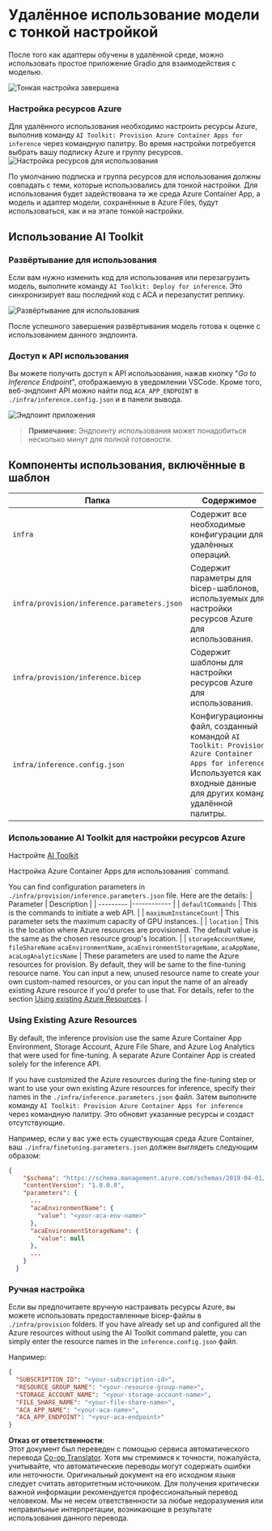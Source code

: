 <!--
CO_OP_TRANSLATOR_METADATA:
{
  "original_hash": "a54cd3d65b6963e4e8ce21e143c3ab04",
  "translation_date": "2025-03-27T08:01:23+00:00",
  "source_file": "md\\01.Introduction\\03\\Remote_Interence.md",
  "language_code": "ru"
}
-->
# Удалённое использование модели с тонкой настройкой

После того как адаптеры обучены в удалённой среде, можно использовать простое приложение Gradio для взаимодействия с моделью.

![Тонкая настройка завершена](../../../../../translated_images/log-finetuning-res.4b3ee593f24d3096742d09375adade22b217738cab93bc1139f224e5888a1cbf.ru.png)

### Настройка ресурсов Azure
Для удалённого использования необходимо настроить ресурсы Azure, выполнив команду `AI Toolkit: Provision Azure Container Apps for inference` через командную палитру. Во время настройки потребуется выбрать вашу подписку Azure и группу ресурсов.  
![Настройка ресурсов для использования](../../../../../translated_images/command-provision-inference.b294f3ae5764ab45b83246d464ad5329b0de20cf380f75a699b4cc6b5495ca11.ru.png)

По умолчанию подписка и группа ресурсов для использования должны совпадать с теми, которые использовались для тонкой настройки. Для использования будет задействована та же среда Azure Container App, а модель и адаптер модели, сохранённые в Azure Files, будут использоваться, как и на этапе тонкой настройки.

## Использование AI Toolkit

### Развёртывание для использования  
Если вам нужно изменить код для использования или перезагрузить модель, выполните команду `AI Toolkit: Deploy for inference`. Это синхронизирует ваш последний код с ACA и перезапустит реплику.  

![Развёртывание для использования](../../../../../translated_images/command-deploy.cb6508c973d6257e649aa4f262d3c170a374da3e9810a4f3d9e03935408a592b.ru.png)

После успешного завершения развёртывания модель готова к оценке с использованием данного эндпоинта.

### Доступ к API использования

Вы можете получить доступ к API использования, нажав кнопку "*Go to Inference Endpoint*", отображаемую в уведомлении VSCode. Кроме того, веб-эндпоинт API можно найти под `ACA_APP_ENDPOINT` в `./infra/inference.config.json` и в панели вывода.

![Эндпоинт приложения](../../../../../translated_images/notification-deploy.00f4267b7aa6a18cfaaec83a7831b5d09311d5d96a70bb4c9d651ea4a41a8af7.ru.png)

> **Примечание:** Эндпоинту использования может понадобиться несколько минут для полной готовности.

## Компоненты использования, включённые в шаблон

| Папка | Содержимое |
| ------ | --------- |
| `infra` | Содержит все необходимые конфигурации для удалённых операций. |
| `infra/provision/inference.parameters.json` | Содержит параметры для bicep-шаблонов, используемых для настройки ресурсов Azure для использования. |
| `infra/provision/inference.bicep` | Содержит шаблоны для настройки ресурсов Azure для использования. |
| `infra/inference.config.json` | Конфигурационный файл, созданный командой `AI Toolkit: Provision Azure Container Apps for inference`. Используется как входные данные для других команд удалённой палитры. |

### Использование AI Toolkit для настройки ресурсов Azure
Настройте [AI Toolkit](https://marketplace.visualstudio.com/items?itemName=ms-windows-ai-studio.windows-ai-studio)

Настройка Azure Container Apps для использования` command.

You can find configuration parameters in `./infra/provision/inference.parameters.json` file. Here are the details:
| Parameter | Description |
| --------- |------------ |
| `defaultCommands` | This is the commands to initiate a web API. |
| `maximumInstanceCount` | This parameter sets the maximum capacity of GPU instances. |
| `location` | This is the location where Azure resources are provisioned. The default value is the same as the chosen resource group's location. |
| `storageAccountName`, `fileShareName` `acaEnvironmentName`, `acaEnvironmentStorageName`, `acaAppName`,  `acaLogAnalyticsName` | These parameters are used to name the Azure resources for provision. By default, they will be same to the fine-tuning resource name. You can input a new, unused resource name to create your own custom-named resources, or you can input the name of an already existing Azure resource if you'd prefer to use that. For details, refer to the section [Using existing Azure Resources](../../../../../md/01.Introduction/03). |

### Using Existing Azure Resources

By default, the inference provision use the same Azure Container App Environment, Storage Account, Azure File Share, and Azure Log Analytics that were used for fine-tuning. A separate Azure Container App is created solely for the inference API. 

If you have customized the Azure resources during the fine-tuning step or want to use your own existing Azure resources for inference, specify their names in the `./infra/inference.parameters.json` файл. Затем выполните команду `AI Toolkit: Provision Azure Container Apps for inference` через командную палитру. Это обновит указанные ресурсы и создаст отсутствующие.

Например, если у вас уже есть существующая среда Azure Container, ваш `./infra/finetuning.parameters.json` должен выглядеть следующим образом:

```json
{
    "$schema": "https://schema.management.azure.com/schemas/2019-04-01/deploymentParameters.json#",
    "contentVersion": "1.0.0.0",
    "parameters": {
      ...
      "acaEnvironmentName": {
        "value": "<your-aca-env-name>"
      },
      "acaEnvironmentStorageName": {
        "value": null
      },
      ...
    }
  }
```

### Ручная настройка  
Если вы предпочитаете вручную настраивать ресурсы Azure, вы можете использовать предоставленные bicep-файлы в `./infra/provision` folders. If you have already set up and configured all the Azure resources without using the AI Toolkit command palette, you can simply enter the resource names in the `inference.config.json` файл.

Например:

```json
{
  "SUBSCRIPTION_ID": "<your-subscription-id>",
  "RESOURCE_GROUP_NAME": "<your-resource-group-name>",
  "STORAGE_ACCOUNT_NAME": "<your-storage-account-name>",
  "FILE_SHARE_NAME": "<your-file-share-name>",
  "ACA_APP_NAME": "<your-aca-name>",
  "ACA_APP_ENDPOINT": "<your-aca-endpoint>"
}
```

**Отказ от ответственности**:  
Этот документ был переведен с помощью сервиса автоматического перевода [Co-op Translator](https://github.com/Azure/co-op-translator). Хотя мы стремимся к точности, пожалуйста, учитывайте, что автоматические переводы могут содержать ошибки или неточности. Оригинальный документ на его исходном языке следует считать авторитетным источником. Для получения критически важной информации рекомендуется профессиональный перевод человеком. Мы не несем ответственности за любые недоразумения или неправильные интерпретации, возникающие в результате использования данного перевода.